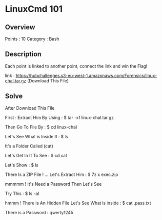 # LinuxCmd 101

## Overview

Points : 10
Category : Bash

## Description

Each point is linked to another point, connect the link and win the Flag!

link : https://hubchallenges.s3-eu-west-1.amazonaws.com/Forensics/linux-chal.tar.gz  (Download This File)

## Solve

After Download This File 

First : Extract Him By Using : $ tar -xf linux-chal.tar.gz

Then Go To File By : $ cd linux-chal

Let's See What is Inside It : $ ls

It's a Folder Called (cat)

Let's Get In It To See : $ cd cat

Let's Show : $ ls

There Is a ZIP File ! ... Let's Extract Him : $ 7z x exec.zip

mmmmm ! It's Need a Password Then Let's See

Try This : $ ls -al

hmmm ! There is An Hidden File Let's See What is inside : $ cat .pass.txt

There is a Password : qwerty1245
